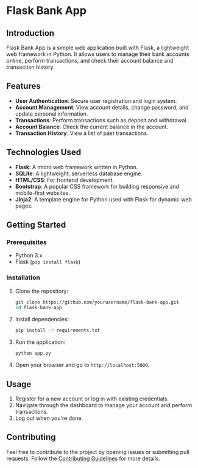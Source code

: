 # Flask Bank App

## Introduction

Flask Bank App is a simple web application built with Flask, a lightweight web framework in Python. It allows users to manage their bank accounts online, perform transactions, and check their account balance and transaction history.

## Features

- **User Authentication**: Secure user registration and login system.
- **Account Management**: View account details, change password, and update personal information.
- **Transactions**: Perform transactions such as deposit and withdrawal.
- **Account Balance**: Check the current balance in the account.
- **Transaction History**: View a list of past transactions.

## Technologies Used

- **Flask**: A micro web framework written in Python.
- **SQLite**: A lightweight, serverless database engine.
- **HTML/CSS**: For frontend development.
- **Bootstrap**: A popular CSS framework for building responsive and mobile-first websites.
- **Jinja2**: A template engine for Python used with Flask for dynamic web pages.

## Getting Started

### Prerequisites

- Python 3.x
- Flask (`pip install flask`)

### Installation

1. Clone the repository:

    ```bash
    git clone https://github.com/yourusername/flask-bank-app.git
    cd flask-bank-app
    ```

2. Install dependencies:

    ```bash
    pip install -r requirements.txt
    ```

3. Run the application:

    ```bash
    python app.py
    ```

4. Open your browser and go to `http://localhost:5000`.

## Usage

1. Register for a new account or log in with existing credentials.
2. Navigate through the dashboard to manage your account and perform transactions.
3. Log out when you're done.

## Contributing

Feel free to contribute to the project by opening issues or submitting pull requests. Follow the [Contributing Guidelines](CONTRIBUTING.md) for more details.



